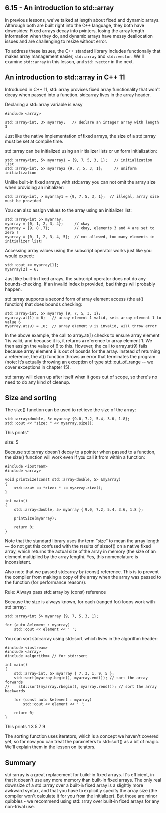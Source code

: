 
## 6.15 - An introduction to std::array

In previous lessons, we've talked at length about fixed and dynamic arrays. Althrough both are built right into the C++ language, they both have downsides: Fixed arrays decay into pointers, losing the array length information when they do, and dynamic arrays have messy deallocation issues and are challenging to resize without error.

To address these issues, the C++ standard library includes functionally that makes array management easier, `std::array` and `std::vector`. We'll examine `std::array` in this lesson, and `std::vector` in the next.

## An introduction to std::array in C++ 11

Introduced in C++ 11, std::array provides fixed array functionality that won't decay when passed into a function. std::array lives in the array header.

Declaring a std::array variable is easy:

```
#include <array>

std::array<int, 3> myarray;   // declare an integer array with length 3
```

Just like the native implementation of fixed arrays, the size of a std::array must be set at compile time.

std::array can be initialized using an initializer lists or uniform initialization:

```
std::array<int, 5> myarray1 = {9, 7, 5, 3, 1};   // initialization list
std::array<int, 5> myarray2 {9, 7, 5, 3, 1};     // uniform initialization
```

Unlike built-in fixed arrays, with std::array you can not omit the array size when providing an initializer:

```
std::array<int, > myarray1 = {9, 7, 5, 3, 1};  // illegal, array size must be provided
```

You can also assign values to the array using an initializer list:

```
std::array<int 5> myarray;
myarray = {0, 1, 2, 3, 4};     // okay
myarray = {9, 8 ,7};           // okay, elements 3 and 4 are set to zero !
myarray = {0, 1, 2, 3, 4, 5};  // not allowed, too many elements in initializer list!
```

Accessing array values using the subscript operator works just like you would expect:

```
std::cout << myarray[1];
myarray[2] = 6;
```

Just like built-in fixed arrays, the subscript operator does not do any bounds-checking. If an invalid index is provided, bad things will probably happen.

std::array supports a second form of array element access (the at() function) that does bounds checking:

```
std::array<int, 5> myarray {9, 7, 5, 3, 1};
myarray.at(1) = 6;   // array element 1 valid, sets array element 1 to value 6
myarray.at(9) = 10;  // array element 9 is invalid, will throw error
```

In the above example, the call to array.at(1) checks to ensure array element 1 is valid, and because it is, it returns a reference to array element 1. We then assign the value of 6 to this. However, the call to array.at(9) fails because array element 9 is out of bounds for the array. Instead of returning a reference, the at() function throws an error that terminates the program (note: It’s actually throwing an exception of type std::out_of_range -- we cover exceptions in chapter 15).

std::array will clean up after itself when it goes out of scope, so there's no need to do any kind of cleanup.

## Size and sorting

The size() function can be used to retrieve the size of the array:

```
std::array<double, 5> myarray {9.0, 7.2, 5.4, 3.6, 1.8};
std::cout << "size: " << myarray.size();
```

This prints"

size: 5

Because std::array doesn’t decay to a pointer when passed to a function, the size() function will work even if you call it from within a function:

```
#include <iostream>
#include <array>

void printSize(const std::array<double, 5> &myarray)
{
    std::cout << "size: " << myarray.size();
}

int main()
{
    std::array<double, 5> myarray { 9.0, 7.2, 5.4, 3.6, 1.8 };

    printSize(myarray);

    return 0;
}
```

Note that the standard library uses the term “size” to mean the array length — do not get this confused with the results of sizeof() on a native fixed array, which returns the actual size of the array in memory (the size of an element multiplied by the array length). Yes, this nomenclature is inconsistent.

Also note that we passed std::array by (const) reference. This is to prevent the compiler from making a copy of the array when the array was passed to the function (for performance reasons).

Rule: Always pass std::array by (const) reference

Because the size is always known, for-each (ranged for) loops work with std::array:

```
std::array<int 5> myarray {9, 7, 5, 3, 1};

for (auto &element : myarray)
    std::cout << element << ' ';
```

You can sort std::array using std::sort, which lives in the algorithm header:

```
#include <iostream>
#include <array>
#include <algorithm> // for std::sort

int main()
{
    std::array<int, 5> myarray { 7, 3, 1, 9, 5 };
    std::sort(myarray.begin(), myarray.end()); // sort the array forwards
//    std::sort(myarray.rbegin(), myarray.rend()); // sort the array backwards

    for (const auto &element : myarray)
        std::cout << element << ' ';

    return 0;
}
```

This prints
1 3 5 7 9

The sorting function uses iterators, which is a concept we haven't covered yet, so far now you can treat the parameters to std::sort() as a bit of magic. We'll explain them in the lesson on iterators.

## Summary

std::array is a great replacement for build-in fixed arrays. It's efficient, in that it doesn't use any more memory than built-in fixed arrays. The only real downsize of a std::array over a built-in fixed array is a slightly more awkward syntax, and that you have to explicitly specify the array size (the compiler won't calculate it for you from the initializer). But those are minor quibbles - we recommend using std::array over built-in fixed arrays for any non-trival use.
